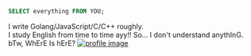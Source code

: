 ```sql
SELECT everything FROM YOU;
```
I write Golang/JavaScript/C/C++ roughly.  
I study English from time to time ayy!! So... I don't understand anythInG. bTw, WhErE Is hErE? [![profile image](https://avatars.githubusercontent.com/u/27124708?s=14&v=4)](https://user-images.githubusercontent.com/27124708/130348699-bb47f603-e9e2-4296-a966-d844395fa12f.png)  
